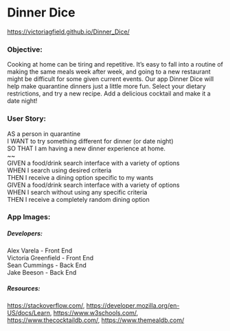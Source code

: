 # Dinner Dice
https://victoriagfield.github.io/Dinner_Dice/

### Objective: 

Cooking at home can be tiring and repetitive. It’s easy to fall into a routine of making the same meals week after week, and going to a new restaurant might be difficult for some given current events. Our app Dinner Dice will help make quarantine dinners just a little more fun. Select your dietary restrictions, and try a new recipe. Add a delicious cocktail and make it a date night!

### User Story:
AS a person in quarantine <br>
I WANT to try something different for dinner (or date night) <br>
SO THAT I am having a new dinner experience at home.<br>
~~ <br>
GIVEN a food/drink search interface with a variety of options <br>
WHEN I search using desired criteria <br>
THEN I receive a dining option specific to my wants <br>
GIVEN a food/drink search interface with a variety of options <br>
WHEN I search without using any specific criteria <br>
THEN I receive a completely random dining option <br>

### App Images: 


##### Developers:
Alex Varela - Front End <br>
Victoria Greenfield - Front End <br>
Sean Cummings - Back End <br>
Jake Beeson - Back End <br>

##### Resources: 
https://stackoverflow.com/, https://developer.mozilla.org/en-US/docs/Learn, https://www.w3schools.com/, https://www.thecocktaildb.com/, https://www.themealdb.com/
